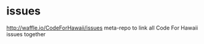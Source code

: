 # issues
http://waffle.io/CodeForHawaii/issues meta-repo to link all Code For Hawaii issues together
